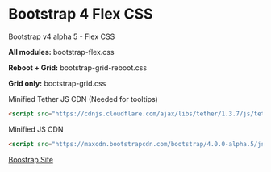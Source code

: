 # Bootstrap 4 Flex CSS
Bootstrap v4 alpha 5 - Flex CSS

**All modules:** bootstrap-flex.css

**Reboot + Grid:** bootstrap-grid-reboot.css

**Grid only:** bootstrap-grid.css

Minified Tether JS CDN (Needed for tooltips)
```html
<script src="https://cdnjs.cloudflare.com/ajax/libs/tether/1.3.7/js/tether.min.js" integrity="sha256-/5pHDZh2fv1eZImyfiThtB5Ag4LqDjyittT7fLjdT/8=" crossorigin="anonymous"></script>
```

Minified JS CDN
```html
<script src="https://maxcdn.bootstrapcdn.com/bootstrap/4.0.0-alpha.5/js/bootstrap.min.js" integrity="sha384-BLiI7JTZm+JWlgKa0M0kGRpJbF2J8q+qreVrKBC47e3K6BW78kGLrCkeRX6I9RoK" crossorigin="anonymous"></script>
```

[Boostrap Site](http://v4-alpha.getbootstrap.com)
